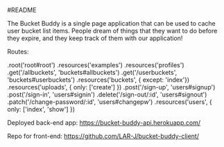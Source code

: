 #README

The Bucket Buddy is a single page application that can be used to
cache user bucket list items.  People dream of things that they want
to do before they expire, and they keep track of them with our application!

Routes:

.root('root#root')
.resources('examples')
.resources('profiles')
.get('/allbuckets', 'buckets#allbuckets')
.get('/userbuckets', 'buckets#userbuckets')
.resources('buckets', { except: 'index'})
.resources('uploads', { only: ['create'] })
.post('/sign-up', 'users#signup')
.post('/sign-in', 'users#signin')
.delete('/sign-out/:id', 'users#signout')
.patch('/change-password/:id', 'users#changepw')
.resources('users', { only: ['index', 'show'] })

Deployed back-end app:
https://bucket-buddy-api.herokuapp.com/

Repo for front-end:
https://github.com/LAR-J/bucket-buddy-client/
